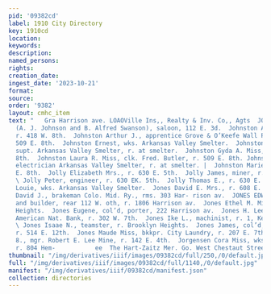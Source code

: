 ```yaml
---
pid: '09382cd'
label: 1910 City Directory
key: 1910cd
location: 
keywords: 
description: 
named_persons: 
rights: 
creation_date: 
ingest_date: '2023-10-21'
format: 
source: 
order: '9382'
layout: cmhc_item
text: "   Gra Harrison ave. LOAOVille Ins,, Realty & Inv. Co,, Agts  JOHNSON & ‘SWANSON
  (A. J. Johnson and B. Alfred Swanson), saloon, 112 E. 3d.  Johnston Albert J., machinist,
  r. 418 W. 8th.  Johnston Arthur J., apprentice Grove & O’Keefe Wall Paper Co., r.
  509 E. 8th.  Johnston Ernest, wks. Arkansas Valley Smelter.  Johnston Fred, asst.
  supt. Arkansas Valley Smelter, r. at smelter.  Johnston Gyda A. Miss, r. 509 E.
  8th.  Johnston Laura R. Miss, clk. Fred. Butler, r. 509 E. 8th. Johnston L. D.,
  electrician Arkansas Valley Smelter, r. at smelter. |  Johnston Marie Mrs., r. 509
  E. 8th.  Jolly Elizabeth Mrs., r. 630 E. 5th.  Jolly James, miner, r. 630 E. 5th.
  \ Jolly Peter, engineer, r. 630 EK. 5th.  Jolly Thomas E., r. 630 E. 5th.  Jomick
  Louie, wks. Arkansas Valley Smelter.  Jones David E. Mrs., r. 608 E. 6th.  Jones
  David J., brakeman Colo. Mid. Ry., rms. 303 Har- rison av.  JONES EDWIN F., contractor
  and builder, rear 112 W. oth, r. 1806 Harrison av.  Jones Ethel M. Miss, r. Brooklyn
  Heights.  Jones Eugene, col’d, porter, 222 Harrison av.  Jones H. Lee, col’d, collector
  American Nat. Bank, r. 302 W. 7th.  Jones Ike L., machinist, r. 1, Keystone Blk.
  \ Jones Isaae N., teamster, r. Brooklyn Heights.  Jones James, col’d, scavenger,
  r. 514 E. 12th.  Jones Maude Miss, bkkpr. City Laundry, r. 207 E. 7th.  Jones William
  8., mgr. Robert E. Lee Mine, r. 142 E. 4th.  Jorgensen Cora Miss, wks. Herald Democrat,
  r. 804 Hem-           ee  The Hart-Zaitz Mer. Go. West Chestaut Street CCN@ral Merchandise "
thumbnail: "/img/derivatives/iiif/images/09382cd/full/250,/0/default.jpg"
full: "/img/derivatives/iiif/images/09382cd/full/1140,/0/default.jpg"
manifest: "/img/derivatives/iiif/09382cd/manifest.json"
collection: directories
---
```

